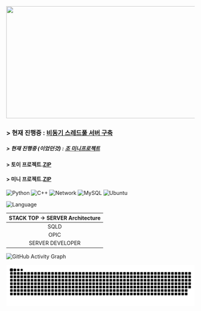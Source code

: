 <!--
**Owl-jun/Owl-jun** is a ✨ _special_ ✨ repository because its `README.md` (this file) appears on your GitHub profile.

Here are some ideas to get you started:

- 🔭 I’m currently working on ...
- 🌱 I’m currently learning ...
- 👯 I’m looking to collaborate on ...
- 🤔 I’m looking for help with ...
- 💬 Ask me about ...
- 📫 How to reach me: ...
- 😄 Pronouns: ...
- ⚡ Fun fact: ...
-->


<a href="https://www.gitanimals.org/en_US?utm_medium=image&utm_source=Owl-jun&utm_content=farm">
<img
  src="https://render.gitanimals.org/farms/Owl-jun"
  width="600"
  height="300"
/>
</a>

### > 현재 진행중 : [비동기 스레드풀 서버 구축](https://github.com/Owl-jun/mini_projects/tree/main/asyncProject)
##### > 현재 진행중 (이었던것) : [조 미니프로젝트](https://github.com/Owl-jun/project_pkmbattle)
#### > 토이 프로젝트.[ZIP](https://github.com/Owl-jun/toyprojects)
#### > 미니 프로젝트.[ZIP](https://github.com/Owl-jun/mini_projects)
  
![Python](https://img.shields.io/badge/Python-3776AB?style=for-the-badge&logo=python&logoColor=white)
![C++](https://img.shields.io/badge/C++-00599C?style=for-the-badge&logo=c%2B%2B&logoColor=white)
![Network](https://img.shields.io/badge/Network-0A66C2?style=for-the-badge&logo=networkx&logoColor=white)
![MySQL](https://img.shields.io/badge/MySQL-00758F?style=for-the-badge&logo=mysql&logoColor=white)
![Ubuntu](https://img.shields.io/badge/Ubuntu-E95420?style=for-the-badge&logo=ubuntu&logoColor=white)

![Language](https://github-readme-stats.vercel.app/api/top-langs/?username=Owl-jun&theme=tokyonight&layout=compact)


|STACK TOP -> SERVER Architecture|
|:--:|
|SQLD|
|OPIC|
|SERVER DEVELOPER|
![GitHub Activity Graph](https://github-readme-activity-graph.vercel.app/graph?username=Owl-jun&theme=github-compact)

![snake gif](https://github.com/Owl-jun/Owl-jun/blob/output/github-snake.svg)
<!-- ![Snake animation](https://Owl-jun.github.io/my-snake-animation/snake.svg) -->

